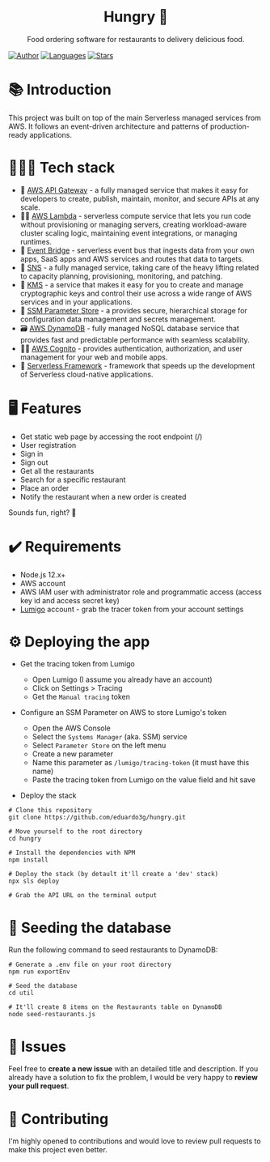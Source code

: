 <!-- <p align="center">
   <img alt="Twitter logo" src="./.github/docs/images/logo.png" width="150px" />
</p> -->


<h1 align="center" style="margin-top:30px">
  Hungry 🍲
</h1>

<p align="center">Food ordering software for restaurants to delivery delicious food.</p>

<p align="center" style="margin-top:15px">

  [![Author](https://img.shields.io/badge/author-eduardo3g-1da1f2?style=flat-square)](https://github.com/eduardo3g)
  [![Languages](https://img.shields.io/github/languages/count/eduardo3g/hungry?color=%1da1f2&style=flat-square)](#)
  [![Stars](https://img.shields.io/github/stars/eduardo3g/hungry?color=1da1f2&style=flat-square)](https://github.com/eduardo3g/hungry/stargazers)
</p>

# 📚 Introduction

This project was built on top of the main Serverless managed services from AWS. It follows an event-driven architecture and patterns of production-ready applications.<br/>

# 👨🏽‍🔧 Tech stack

* 🏡 <a href="https://aws.amazon.com/api-gateway/">AWS API Gateway</a> - a fully managed service that makes it easy for developers to create, publish, maintain, monitor, and secure APIs at any scale.
* 👷🏻 <a href="https://www.google.com/aclk?sa=L&ai=DChcSEwi65ZOUsO_wAhVBgJEKHUiuDwIYABABGgJjZQ&ae=2&sig=AOD64_1WI4JrkomIsRl4pzEy7HCKyY1qNQ&q=&ved=2ahUKEwjKh4yUsO_wAhWCJ7kGHYXxB8oQqyQoAHoECAEQEQ&adurl=">AWS Lambda</a> - serverless compute service that lets you run code without provisioning or managing servers, creating workload-aware cluster scaling logic, maintaining event integrations, or managing runtimes.
* 🌉 <a href="https://aws.amazon.com/eventbridge/">Event Bridge</a> - serverless event bus that ingests data from your own apps, SaaS apps and AWS services and routes that data to targets.
* 🔔 <a href="https://aws.amazon.com/sns/">SNS</a> - a fully managed service, taking care of the heavy lifting related to capacity planning, provisioning, monitoring, and patching.
* 🤫 <a href="https://aws.amazon.com/kms/">KMS</a> - a service that makes it easy for you to create and manage cryptographic keys and control their use across a wide range of AWS services and in your applications.
* 🔑 <a href="https://docs.aws.amazon.com/systems-manager/latest/userguide/systems-manager-parameter-store.html">SSM Parameter Store</a> - a provides secure, hierarchical storage for configuration data management and secrets management.
* 🗃️ <a href="https://docs.aws.amazon.com/amazondynamodb/latest/developerguide/Introduction.html">AWS DynamoDB</a> - fully managed NoSQL database service that provides fast and predictable performance with seamless scalability.
* 👮🏻 <a href="https://docs.aws.amazon.com/cognito/latest/developerguide/what-is-amazon-cognito.html">AWS Cognito</a> - provides authentication, authorization, and user management for your web and mobile apps.
* 🍃 <a href="https://www.serverless.com/">Serverless Framework</a> - framework that speeds up the development of Serverless cloud-native applications.

# 🖥️ Features

* Get static web page by accessing the root endpoint (/)
* User registration
* Sign in
* Sign out
* Get all the restaurants
* Search for a specific restaurant
* Place an order
* Notify the restaurant when a new order is created

Sounds fun, right? 🤟

# ✔️ Requirements
* Node.js 12.x+
* AWS account
* AWS IAM user with administrator role and programmatic access (access key id and access secret key)
* <a href="https://lumigo.io/">Lumigo</a> account - grab the tracer token from your account settings

# ⚙️ Deploying the app
* Get the tracing token from Lumigo
  - Open Lumigo (I assume you already have an account)
  - Click on Settings > Tracing
  - Get the `Manual tracing` token
* Configure an SSM Parameter on AWS to store Lumigo's token
  - Open the AWS Console
  - Select the `Systems Manager` (aka. SSM) service
  - Select `Parameter Store` on the left menu
  - Create a new parameter
  - Name this parameter as `/lumigo/tracing-token` (it must have this name)
  - Paste the tracing token from Lumigo on the value field and hit save

* Deploy the stack
```
# Clone this repository
git clone https://github.com/eduardo3g/hungry.git

# Move yourself to the root directory
cd hungry

# Install the dependencies with NPM
npm install

# Deploy the stack (by detault it'll create a 'dev' stack)
npx sls deploy

# Grab the API URL on the terminal output
```

# 🌱 Seeding the database

Run the following command to seed restaurants to DynamoDB:

```
# Generate a .env file on your root directory
npm run exportEnv

# Seed the database
cd util

# It'll create 8 items on the Restaurants table on DynamoDB
node seed-restaurants.js
```

# 🐞 Issues

Feel free to <b>create a new issue</b> with an detailed title and description. If you already have a solution to fix the problem, I would be very happy to <b>review your pull request</b>.

# 🎉 Contributing

I'm highly opened to contributions and would love to review pull requests to make this project even better.
